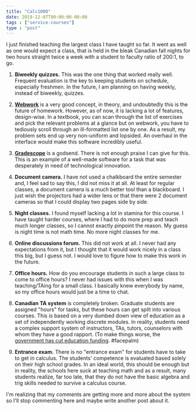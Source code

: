 ```yaml
---
title: "Calc1000"
date: 2019-12-07T00:00:00-00:00
tags : ["service-courses"]
type : "post"
---
```


I just finished teaching the largest class I have taught so far.
It went as well as one would expect a class, that is held in the bleak Canadian fall nights for two hours straight twice a week with a student to faculty ratio of 200:1, to go. 



1. **Biweekly quizzes.** This was the one thing that worked really well. Frequent evaluation is the key to keeping students on schedule, especially freshmen. In the future, I am planning on having weekly, instead of biweekly, quizzes.

   

1. [**Webwork**](http://webwork.maa.org/) is a very good concept, in theory, and undoubtedly this is the future of homework. However, as of now, it is lacking a lot of features, design-wise. In a textbook, you can scan through the list of exercises and pick the relevant problems at a glance but on webwork, you have to tediously scroll through an ill-formatted list one by one. As a result, my problem sets end up very non-uniform and lopsided. An overhaul in the interface would make this software incredibly useful.

   

1. [**Gradescope**](https://www.gradescope.com/) is a godsend. There is not enough praise I can give for this. This is an example of a well-made software for a task that was desperately in need of technological innovation.

   

1. **Document camera.** I have not used a chalkboard the entire semester and, I feel sad to say this,  I did not miss it at all. At least for regular classes, a document camera is a much better tool than a blackboard. I just wish the projectors had a wider lens or that there were 2 document cameras so that I could display two pages side by side. 

   

1. **Night classes.** I found myself lacking a lot in stamina for this course. I have taught harder courses, where I had to do more prep and teach much longer classes, so I cannot exactly pinpoint the reason. My guess is night time is not math time. No more night classes for me.

  

1. **Online discussions forum.** This did not work at all. I never had any expectations from it, but I thought that it would work nicely in a class this big, but I guess not. I would love to figure how to make this work in the future. 

  

1.  **Office hours.** How do you encourage students in such a large class to come to office hours? I never had issues with this when I was teaching/TAing for a small class. I basically knew everybody by name, so my office hours would just be a time to chat.

   

1. **Canadian TA system** is completely broken. Graduate students are assigned "hours" for tasks, but these hours can get split into various courses. This is based on a very dumbed down view of education as a set of independently working discrete modules. In reality, students need a complex support system of instructors, TAs, tutors, counselors with whom they have a good rapport. (To make things worse, the [government has cut education funding](https://www.chatelaine.com/news/doug-ford-education-changes-ontario-cuts/). #facepalm)

   

1. **Entrance exam.** There is no "entrance exam" for students have to take to get in calculus. The students' competence is evaluated based solely on their high school grades. In an ideal world, this should be enough but in reality, the schools here suck at teaching math and as a result, many students realize, far too late, that they do not have the basic algebra and trig skills needed to survive a calculus course.



I'm realizing that my comments are getting more and more about the system so I'll stop commenting here and maybe write another post about it. 